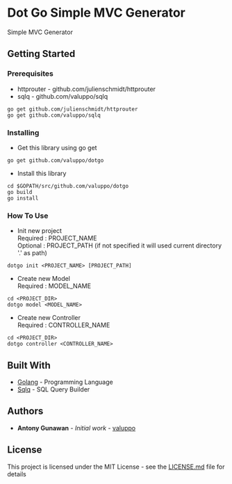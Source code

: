 # Dot Go Simple MVC Generator

Simple MVC Generator

## Getting Started

### Prerequisites

- httprouter - github.com/julienschmidt/httprouter
- sqlq - github.com/valuppo/sqlq

```
go get github.com/julienschmidt/httprouter
go get github.com/valuppo/sqlq
```

### Installing

- Get this library using go get

```
go get github.com/valuppo/dotgo
```

- Install this library

```
cd $GOPATH/src/github.com/valuppo/dotgo
go build
go install
```


### How To Use
- Init new project <br />
  Required : PROJECT_NAME <br />
  Optional : PROJECT_PATH (if not specified it will used current directory '.' as path)

```
dotgo init <PROJECT_NAME> [PROJECT_PATH]
```

- Create new Model <br />
  Required : MODEL_NAME

```
cd <PROJECT_DIR>
dotgo model <MODEL_NAME>
```

- Create new Controller <br />
  Required : CONTROLLER_NAME

```
cd <PROJECT_DIR>
dotgo controller <CONTROLLER_NAME>
```

## Built With

* [Golang](https://golang.org/) - Programming Language
* [Sqlq](https://github.com/valuppo/sqlq) - SQL Query Builder

## Authors

* **Antony Gunawan** - *Initial work* - [valuppo](https://github.com/valuppo)

## License

This project is licensed under the MIT License - see the [LICENSE.md](LICENSE.md) file for details

